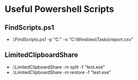 # Useful Powershell Scripts

## FindScripts.ps1
* .\FindScripts.ps1 -p "C:\" -o "C:\Windows\Tasks\report.csv"

## LimitedClipboardShare
* .\LimitedClipboardShare -m split -f "test.exe"
* .\LimitedClipboardShare -m restore -f "test.exe"
